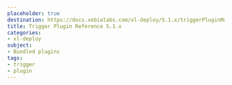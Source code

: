 ```yaml
---
placeholder: true
destination: https://docs.xebialabs.com/xl-deploy/5.1.x/triggerPluginManual.html
title: Trigger Plugin Reference 5.1.x
categories: 
- xl-deploy
subject:
- Bundled plugins
tags:
- trigger
- plugin
---
```


